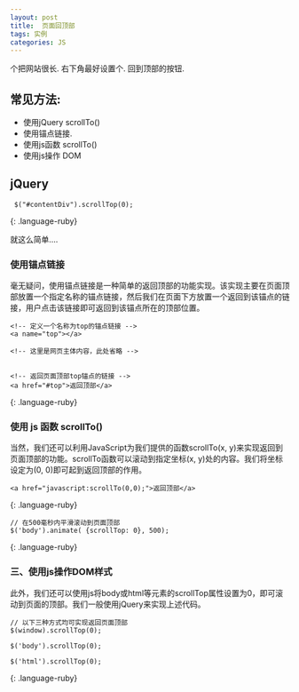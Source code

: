 ```yaml
---
layout: post
title:  页面回顶部
tags: 实例
categories: JS
---
```


个把网站很长.  右下角最好设置个. 回到顶部的按钮.


## 常见方法:

- 使用jQuery scrollTo()
- 使用锚点链接.
- 使用js函数 scrollTo()
- 使用js操作 DOM



## jQuery

~~~
 $("#contentDiv").scrollTop(0);
~~~
{: .language-ruby}


就这么简单....










### 使用锚点链接

毫无疑问，使用锚点链接是一种简单的返回顶部的功能实现。该实现主要在页面顶部放置一个指定名称的锚点链接，然后我们在页面下方放置一个返回到该锚点的链接，用户点击该链接即可返回到该锚点所在的顶部位置。

~~~
<!-- 定义一个名称为top的锚点链接 -->
<a name="top"></a>

<!-- 这里是网页主体内容，此处省略 -->


<!-- 返回页面顶部top锚点的链接 -->
<a href="#top">返回顶部</a>
~~~
{: .language-ruby}




### 使用 js 函数 scrollTo()

当然，我们还可以利用JavaScript为我们提供的函数scrollTo(x, y)来实现返回到页面顶部的功能。scrollTo函数可以滚动到指定坐标(x, y)处的内容。我们将坐标设定为(0, 0)即可起到返回顶部的作用。


~~~
<a href="javascript:scrollTo(0,0);">返回顶部</a>
~~~
{: .language-ruby}



~~~
// 在500毫秒内平滑滚动到页面顶部
$('body').animate( {scrollTop: 0}, 500);
~~~
{: .language-ruby}




### 三、使用js操作DOM样式
  
此外，我们还可以使用js将body或html等元素的scrollTop属性设置为0，即可滚动到页面的顶部。我们一般使用jQuery来实现上述代码。




~~~
// 以下三种方式均可实现返回页面顶部
$(window).scrollTop(0);

$('body').scrollTop(0);

$('html').scrollTop(0);
~~~
{: .language-ruby}

















